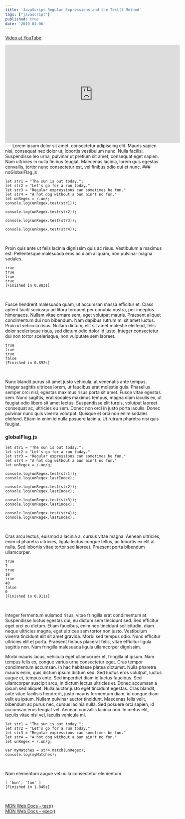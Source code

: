 ```yaml
---
title: 'JavaScript Regular Expressions and the Test() Method'
tags: ["javascript"]
published: true
date: '2019-01-06'
---
```


[Video at YouTube](https://youtu.be/vAP8NLDzGwc). <br>

<iframe width="560" height="315" src="https://www.youtube.com/embed/vAP8NLDzGwc" frameborder="0" allow="accelerometer; autoplay; encrypted-media; gyroscope; picture-in-picture" allowfullscreen></iframe>
---
Lorem ipsum dolor sit amet, consectetur adipiscing elit. Mauris sapien nisi, consequat nec dolor ut, lobortis vestibulum nunc. Nulla facilisi. Suspendisse leo urna, pulvinar ut pretium sit amet, consequat eget sapien. Nam ultricies in nulla finibus feugiat. Maecenas lacinia, lorem quis egestas convallis, tortor nunc consectetur est, vel finibus odio dui et nunc.
### noGlobalFlag.js

```
let str1 = "The sun is out today.";
let str2 = "Let's go for a run today."
let str3 = "Regular expressions can sometimes be fun."
let str4 = "A hot dog without a bun ain't no fun."
let unRegex = /.un/;
console.log(unRegex.test(str1));

console.log(unRegex.test(str2));

console.log(unRegex.test(str3));

console.log(unRegex.test(str4));
```
<br>

Proin quis ante ut felis lacinia dignissim quis ac risus. Vestibulum a maximus est. Pellentesque malesuada eros ac diam aliquam, non pulvinar magna sodales.

```
true
true
true
true
[Finished in 0.883s]
```
<br>

 Fusce hendrerit malesuada quam, ut accumsan massa efficitur et. Class aptent taciti sociosqu ad litora torquent per conubia nostra, per inceptos himenaeos. Nullam vitae ornare sem, eget volutpat mauris. Praesent aliquet condimentum dui non bibendum. Nam dapibus rutrum mi sit amet luctus. Proin id vehicula risus. Nullam dictum, elit sit amet molestie eleifend, felis dolor scelerisque risus, sed dictum odio dolor id justo. Integer consectetur dui non tortor scelerisque, non vulputate sem laoreet.

```
true
true
true
false
[Finished in 0.892s]
```
<br>

Nunc blandit purus sit amet justo vehicula, at venenatis ante tempus. Integer sagittis ultrices lorem, ut faucibus erat molestie quis. Phasellus semper orci nisl, egestas maximus risus porta sit amet. Fusce vitae egestas sem. Nunc sagittis, erat sodales maximus tempus, magna diam iaculis ex, ut feugiat odio libero sit amet lectus. Suspendisse elit turpis, volutpat laoreet consequat ac, ultricies eu sem. Donec non orci in justo porta iaculis. Donec pulvinar nunc quis viverra volutpat. Quisque et orci non enim sodales eleifend. Etiam in enim id nulla posuere lacinia. Ut rutrum pharetra nisi quis feugiat.

### globalFlag.js
```
let str1 = "The sun is out today.";
let str2 = "Let's go for a run today."
let str3 = "Regular expressions can sometimes be fun."
let str4 = "A hot dog without a bun ain't no fun."
let unRegex = /.un/g;

console.log(unRegex.test(str1));
console.log(unRegex.lastIndex);

console.log(unRegex.test(str2));
console.log(unRegex.lastIndex);

console.log(unRegex.test(str3));
console.log(unRegex.lastIndex);

console.log(unRegex.test(str4));
console.log(unRegex.lastIndex);
```
<br>

Cras arcu lectus, euismod a lacinia a, cursus vitae magna. Aenean ultricies, enim id pharetra ultricies, ligula lectus congue tellus, ac lobortis ex elit at nulla. Sed lobortis vitae tortor sed laoreet. Praesent porta bibendum ullamcorper.

```
true
7
true
18
true
40
false
0
[Finished in 0.911s]
```
<br>

Integer fermentum euismod risus, vitae fringilla erat condimentum at. Suspendisse luctus egestas dui, eu dictum sem tincidunt sed. Sed efficitur eget orci eu dictum. Etiam faucibus, enim nec tincidunt sollicitudin, diam neque ultricies magna, eget ultrices sem tortor non justo. Vestibulum viverra tincidunt elit sit amet gravida. Morbi sed tempus odio. Nunc efficitur ultricies elit et porta. Praesent finibus placerat felis, vitae efficitur ligula sagittis non. Nam fringilla malesuada ligula ullamcorper dignissim.

Morbi mauris lacus, vehicula eget ullamcorper et, fringilla at ipsum. Nam tempus felis ex, congue varius urna consectetur eget. Cras tempor condimentum accumsan. In hac habitasse platea dictumst. Nulla pharetra mauris enim, quis dictum ipsum dictum sed. Sed luctus eros volutpat, luctus augue et, tempus ante. Sed imperdiet diam id luctus faucibus. Sed ullamcorper suscipit arcu, in dictum lectus ultricies et. Donec accumsan a ipsum sed aliquet. Nulla auctor justo eget tincidunt egestas. Cras blandit, ante vitae facilisis hendrerit, justo mauris fermentum diam, id congue diam velit eu ipsum. Nullam pulvinar auctor tincidunt. Maecenas felis velit, bibendum ac purus nec, cursus lacinia nulla. Sed posuere orci sapien, id accumsan eros feugiat vel. Aenean convallis lacinia orci. In metus elit, iaculis vitae nisi vel, iaculis vehicula mi.

```
let str1 = "The sun is out today.";
let str2 = "Let's go for a run today."
let str3 = "Regular expressions can sometimes be fun."
let str4 = "A hot dog without a bun ain't no fun."
let unRegex = /.un/g;

var myMatches = str4.match(unRegex);
console.log(myMatches);
```

<br>

Nam elementum augue vel nulla consectetur elementum.

```
[ 'bun', 'fun' ]
[Finished in 1.845s]
```

<br>

[MDN Web Docs - test()](https://developer.mozilla.org/en-US/docs/Web/JavaScript/Reference/Global_Objects/RegExp/test)<br>
[MDN Web Docs - exec()](https://developer.mozilla.org/en-US/docs/Web/JavaScript/Reference/Global_Objects/RegExp/exec)

